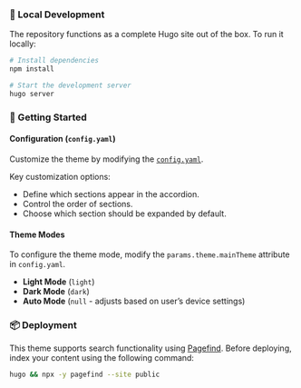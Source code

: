 ### 🧪 Local Development

The repository functions as a complete Hugo site out of the box. To run it locally:

```sh
# Install dependencies
npm install

# Start the development server
hugo server
```

### 🔧 Getting Started

#### Configuration (`config.yaml`)

Customize the theme by modifying the [`config.yaml`](https://github.com/phatcvo/phatcvo.github.io/blob/main/config.yaml).

Key customization options:

- Define which sections appear in the accordion.
- Control the order of sections.
- Choose which section should be expanded by default.

#### Theme Modes

To configure the theme mode, modify the `params.theme.mainTheme` attribute in `config.yaml`.

- **Light Mode** (`light`)
- **Dark Mode** (`dark`)
- **Auto Mode** (`null` - adjusts based on user’s device settings)

### 📦 Deployment

This theme supports search functionality using [Pagefind](https://pagefind.app/). Before deploying, index your content using the following command:

```sh
hugo && npx -y pagefind --site public
```
